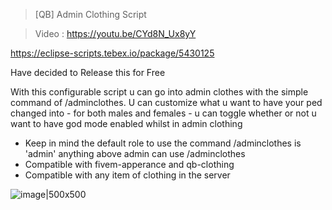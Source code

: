 > [QB] Admin Clothing Script




> Video : https://youtu.be/CYd8N_Ux8yY

https://eclipse-scripts.tebex.io/package/5430125 

Have decided to Release this for Free


With this configurable script u can go into admin clothes with the simple command of /adminclothes. U can customize what u want to have your ped changed into - for both males and females - u can toggle whether or not u want to have god mode enabled whilst in admin clothing

* Keep in mind the default role to use the command /adminclothes is 'admin' anything above admin can use /adminclothes
* Compatible with fivem-apperance and qb-clothing
* Compatible with any item of clothing in the server

![image|500x500](upload://ykRnPdpXP93hfvdkjkWea43cQRD.jpeg)


